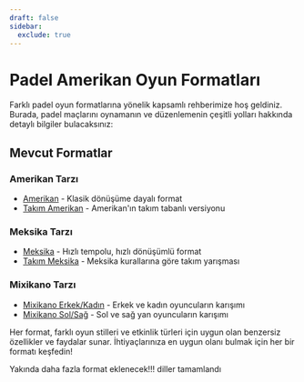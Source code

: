 ```yaml
---
draft: false
sidebar:
  exclude: true
---
```


# Padel Amerikan Oyun Formatları

Farklı padel oyun formatlarına yönelik kapsamlı rehberimize hoş geldiniz. Burada, padel maçlarını oynamanın ve düzenlemenin çeşitli yolları hakkında detaylı bilgiler bulacaksınız:

## Mevcut Formatlar

### Amerikan Tarzı
- [Amerikan](/tr/americano) - Klasik dönüşüme dayalı format
- [Takım Amerikan](/tr/team-americano) - Amerikan'ın takım tabanlı versiyonu

### Meksika Tarzı
- [Meksika](/tr/mexicano) - Hızlı tempolu, hızlı dönüşümlü format
- [Takım Meksika](/tr/team-mexicano) - Meksika kurallarına göre takım yarışması

### Mixikano Tarzı
- [Mixikano Erkek/Kadın](/tr/mixicano) - Erkek ve kadın oyuncuların karışımı
- [Mixikano Sol/Sağ](/tr/mixicano) - Sol ve sağ yan oyuncuların karışımı

Her format, farklı oyun stilleri ve etkinlik türleri için uygun olan benzersiz özellikler ve faydalar sunar. İhtiyaçlarınıza en uygun olanı bulmak için her bir formatı keşfedin!

Yakında daha fazla format eklenecek!!! diller tamamlandı